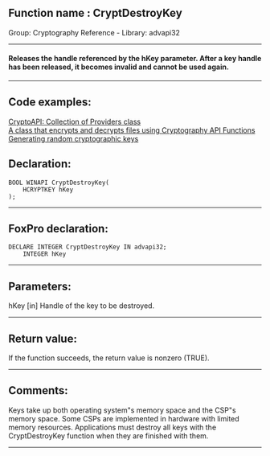 
## Function name : CryptDestroyKey
Group: Cryptography Reference - Library: advapi32    
***  


#### Releases the handle referenced by the hKey parameter. After a key handle has been released, it becomes invalid and cannot be used again.
***  


## Code examples:
[CryptoAPI: Collection of Providers class](../../samples/sample_463.md)  
[A class that encrypts and decrypts files using Cryptography API Functions](../../samples/sample_511.md)  
[Generating random cryptographic keys](../../samples/sample_590.md)  

## Declaration:
```foxpro  
BOOL WINAPI CryptDestroyKey(
	HCRYPTKEY hKey
);  
```  
***  


## FoxPro declaration:
```foxpro  
DECLARE INTEGER CryptDestroyKey IN advapi32;
	INTEGER hKey  
```  
***  


## Parameters:
hKey 
[in] Handle of the key to be destroyed.  
***  


## Return value:
If the function succeeds, the return value is nonzero (TRUE).  
***  


## Comments:
Keys take up both operating system"s memory space and the CSP"s memory space. Some CSPs are implemented in hardware with limited memory resources. Applications must destroy all keys with the CryptDestroyKey function when they are finished with them.  
  
***  

